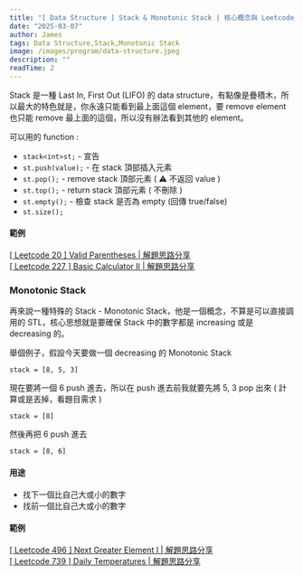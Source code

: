 ```yaml
---
title: "[ Data Structure ] Stack & Monotonic Stack | 核心概念與 Leetcode 題型解析"
date: "2025-03-07"
author: James
tags: Data Structure,Stack,Monotonic Stack
image: /images/program/data-structure.jpeg
description: ""
readTime: 2
---
```


Stack 是一種 Last In, First Out (LIFO) 的 data structure，有點像是疊積木，所以最大的特色就是，你永遠只能看到最上面這個 element，要 remove element 也只能 remove 最上面的這個，所以沒有辦法看到其他的 element。

可以用的 function :

- `stack<int>st;` - 宣告
- `st.push(value);` - 在 stack 頂部插入元素
- `st.pop();`	- remove stack 頂部元素 ( ⚠️ 不返回 value )
- `st.top();`	- return stack 頂部元素 ( 不刪除 )
- `st.empty();` - 檢查 stack 是否為 empty (回傳 true/false)
- `st.size();`

#### **範例**

[[ Leetcode 20 ] Valid Parentheses | 解題思路分享](https://jamesblogger.com/leetcode/articles/leetcode-20/)<br>
[[ Leetcode 227 ] Basic Calculator II | 解題思路分享](https://jamesblogger.com/leetcode/articles/leetcode-227/)

### **Monotonic Stack**

再來說一種特殊的 Stack - Monotonic Stack，他是一個概念，不算是可以直接調用的 STL，核心思想就是要確保 Stack 中的數字都是 increasing 或是 decreasing 的。

舉個例子，假設今天要做一個 decreasing 的 Monotonic Stack

```
stack = [8, 5, 3]
```

現在要將一個 6 push 進去，所以在 push 進去前我就要先將 5, 3 pop 出來 ( 計算或是丟掉，看題目需求 )

```
stack = [8]
```

然後再把 6 push 進去

```
stack = [8, 6]
```

#### **用途**

- 找下一個比自己大或小的數字
- 找前一個比自己大或小的數字

#### **範例**

[[ Leetcode 496 ] Next Greater Element I | 解題思路分享](https://jamesblogger.com/leetcode/articles/leetcode-496/)<br>
[[ Leetcode 739 ] Daily Temperatures | 解題思路分享](https://jamesblogger.com/leetcode/articles/leetcode-739/)